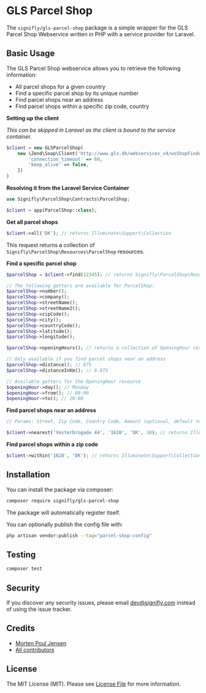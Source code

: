 # GLS Parcel Shop

The `signifly/gls-parcel-shop` package is a simple wrapper for the GLS Parcel Shop Webservice written in PHP with a service provider for Laravel.

## Basic Usage

The GLS Parcel Shop webservice allows you to retrieve the following information:
- All parcel shops for a given country
- Find a specific parcel shop by its unique number
- Find parcel shops near an address
- Find parcel shops within a specific zip code, country

**Setting up the client**

*This can be skipped in Laravel as the client is bound to the service container.*

```php
$client = new GLSParcelShop(
    new \Zend\Soap\Client('http://www.gls.dk/webservices_v4/wsShopFinder.asmx?WSDL', [
        'connection_timeout' => 60,
        'keep_alive' => false,
    ])
)
```

**Resolving it from the Laravel Service Container**

```php
use Signifly\ParcelShop\Contracts\ParcelShop;

$client = app(ParcelShop::class);
```

**Get all parcel shops**

```php
$client->all('DK'); // returns Illuminate\Support\Collection
```

This request returns a collection of `Signifly\ParcelShop\Resources\ParcelShop` resources.

**Find a specific parcel shop**

```php
$parcelShop = $client->find(12345); // returns Signifly\ParcelShop\Resources\ParcelShop

// The following getters are available for ParcelShop:
$parcelShop->number();
$parcelShop->company();
$parcelShop->streetName();
$parcelShop->streetName2();
$parcelShop->zipCode();
$parcelShop->city();
$parcelShop->countryCode();
$parcelShop->latitude();
$parcelShop->longitude(); 

$parcelShop->openingHours(); // returns a collection of OpeningHour resources

// Only available if you find parcel shops near an address
$parcelShop->distance(); // 875
$parcelShop->distanceInKm(); // 0.875

// Available getters for the OpeningHour resource
$openingHour->day(); // Monday
$openingHour->from(); // 08:00
$openingHour->to(); // 20:00
```

**Find parcel shops near an address**

```php
// Params: Street, Zip Code, Country Code, Amount (optional, default to 5)

$client->nearest('Vesterbrogade 44', '1620', 'DK', 10); // returns Illuminate\Support\Collection
```

**Find parcel shops within a zip code**

```php
$client->within('1620', 'DK'); // returns Illuminate\Support\Collection
```

## Installation

You can install the package via composer:

```bash
composer require signifly/gls-parcel-shop
```

The package will automatically register itself.


You can optionally publish the config file with:

```bash
php artisan vendor:publish --tag="parcel-shop-config"
```

## Testing
```bash
composer test
```

## Security

If you discover any security issues, please email dev@signifly.com instead of using the issue tracker.

## Credits

- [Morten Poul Jensen](https://github.com/pactode)
- [All contributors](../../contributors)

## License

The MIT License (MIT). Please see [License File](LICENSE.md) for more information.

